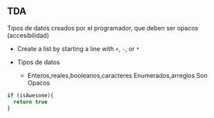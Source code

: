 ## TDA
Tipos de datos creados por el programador, que deben ser opacos (accesibilidad)

+ Create a list by starting a line with `+`, `-`, or `*`

+ Tipos de datos 
  + Enteros,reales,booleanos,caracteres
Enumerados,arreglos
Son Opacos



```javascript
if (isAwesome){
  return true
}
```
